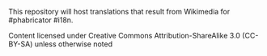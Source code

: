 This repository will host translations that result from Wikimedia for #phabricator #i18n.

Content licensed under Creative Commons Attribution-ShareAlike 3.0 (CC-BY-SA) unless otherwise noted
